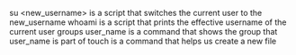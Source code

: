 su <new_username> is a script that switches the current user to the new_username
whoami is a script that prints the effective username of the current user
groups user_name is a command that shows the group that user_name is part of
touch is a command that helps us create a new file
